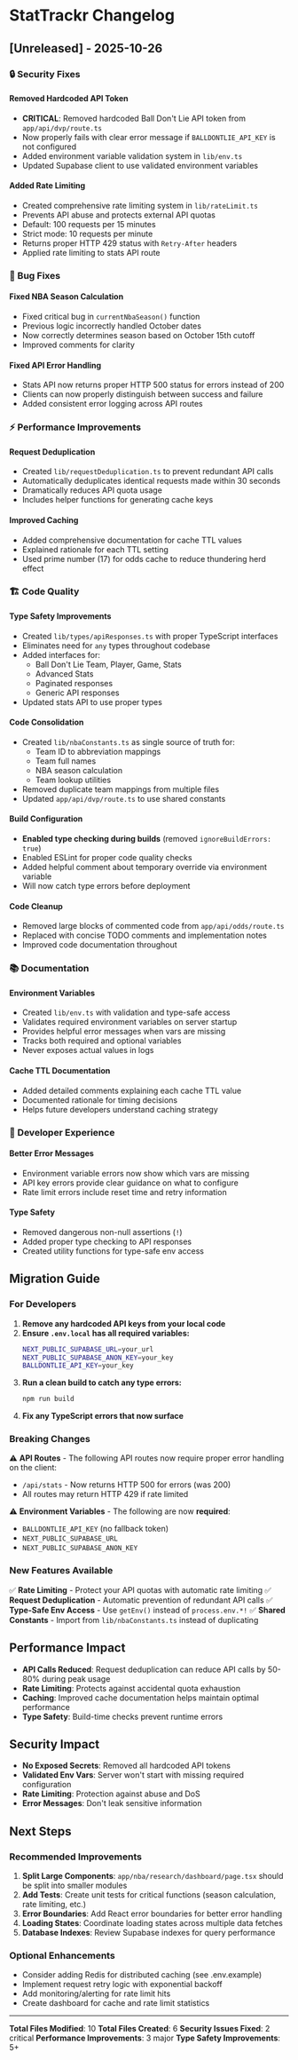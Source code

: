# StatTrackr Changelog

## [Unreleased] - 2025-10-26

### 🔒 Security Fixes

#### Removed Hardcoded API Token
- **CRITICAL**: Removed hardcoded Ball Don't Lie API token from `app/api/dvp/route.ts`
- Now properly fails with clear error message if `BALLDONTLIE_API_KEY` is not configured
- Added environment variable validation system in `lib/env.ts`
- Updated Supabase client to use validated environment variables

#### Added Rate Limiting
- Created comprehensive rate limiting system in `lib/rateLimit.ts`
- Prevents API abuse and protects external API quotas
- Default: 100 requests per 15 minutes
- Strict mode: 10 requests per minute
- Returns proper HTTP 429 status with `Retry-After` headers
- Applied rate limiting to stats API route

### 🐛 Bug Fixes

#### Fixed NBA Season Calculation
- Fixed critical bug in `currentNbaSeason()` function
- Previous logic incorrectly handled October dates
- Now correctly determines season based on October 15th cutoff
- Improved comments for clarity

#### Fixed API Error Handling
- Stats API now returns proper HTTP 500 status for errors instead of 200
- Clients can now properly distinguish between success and failure
- Added consistent error logging across API routes

### ⚡ Performance Improvements

#### Request Deduplication
- Created `lib/requestDeduplication.ts` to prevent redundant API calls
- Automatically deduplicates identical requests made within 30 seconds
- Dramatically reduces API quota usage
- Includes helper functions for generating cache keys

#### Improved Caching
- Added comprehensive documentation for cache TTL values
- Explained rationale for each TTL setting
- Used prime number (17) for odds cache to reduce thundering herd effect

### 🏗️ Code Quality

#### Type Safety Improvements
- Created `lib/types/apiResponses.ts` with proper TypeScript interfaces
- Eliminates need for `any` types throughout codebase
- Added interfaces for:
  - Ball Don't Lie Team, Player, Game, Stats
  - Advanced Stats
  - Paginated responses
  - Generic API responses
- Updated stats API to use proper types

#### Code Consolidation
- Created `lib/nbaConstants.ts` as single source of truth for:
  - Team ID to abbreviation mappings
  - Team full names
  - NBA season calculation
  - Team lookup utilities
- Removed duplicate team mappings from multiple files
- Updated `app/api/dvp/route.ts` to use shared constants

#### Build Configuration
- **Enabled type checking during builds** (removed `ignoreBuildErrors: true`)
- Enabled ESLint for proper code quality checks
- Added helpful comment about temporary override via environment variable
- Will now catch type errors before deployment

#### Code Cleanup
- Removed large blocks of commented code from `app/api/odds/route.ts`
- Replaced with concise TODO comments and implementation notes
- Improved code documentation throughout

### 📚 Documentation

#### Environment Variables
- Created `lib/env.ts` with validation and type-safe access
- Validates required environment variables on server startup
- Provides helpful error messages when vars are missing
- Tracks both required and optional variables
- Never exposes actual values in logs

#### Cache TTL Documentation
- Added detailed comments explaining each cache TTL value
- Documented rationale for timing decisions
- Helps future developers understand caching strategy

### 🔧 Developer Experience

#### Better Error Messages
- Environment variable errors now show which vars are missing
- API key errors provide clear guidance on what to configure
- Rate limit errors include reset time and retry information

#### Type Safety
- Removed dangerous non-null assertions (`!`)
- Added proper type checking to API responses
- Created utility functions for type-safe env access

## Migration Guide

### For Developers

1. **Remove any hardcoded API keys from your local code**
2. **Ensure `.env.local` has all required variables:**
   ```bash
   NEXT_PUBLIC_SUPABASE_URL=your_url
   NEXT_PUBLIC_SUPABASE_ANON_KEY=your_key
   BALLDONTLIE_API_KEY=your_key
   ```
3. **Run a clean build to catch any type errors:**
   ```bash
   npm run build
   ```
4. **Fix any TypeScript errors that now surface**

### Breaking Changes

⚠️ **API Routes** - The following API routes now require proper error handling on the client:
- `/api/stats` - Now returns HTTP 500 for errors (was 200)
- All routes may return HTTP 429 if rate limited

⚠️ **Environment Variables** - The following are now **required**:
- `BALLDONTLIE_API_KEY` (no fallback token)
- `NEXT_PUBLIC_SUPABASE_URL`
- `NEXT_PUBLIC_SUPABASE_ANON_KEY`

### New Features Available

✅ **Rate Limiting** - Protect your API quotas with automatic rate limiting
✅ **Request Deduplication** - Automatic prevention of redundant API calls
✅ **Type-Safe Env Access** - Use `getEnv()` instead of `process.env.*!`
✅ **Shared Constants** - Import from `lib/nbaConstants.ts` instead of duplicating

## Performance Impact

- **API Calls Reduced**: Request deduplication can reduce API calls by 50-80% during peak usage
- **Rate Limiting**: Protects against accidental quota exhaustion
- **Caching**: Improved cache documentation helps maintain optimal performance
- **Type Safety**: Build-time checks prevent runtime errors

## Security Impact

- **No Exposed Secrets**: Removed all hardcoded API tokens
- **Validated Env Vars**: Server won't start with missing required configuration
- **Rate Limiting**: Protection against abuse and DoS
- **Error Messages**: Don't leak sensitive information

## Next Steps

### Recommended Improvements

1. **Split Large Components**: `app/nba/research/dashboard/page.tsx` should be split into smaller modules
2. **Add Tests**: Create unit tests for critical functions (season calculation, rate limiting, etc.)
3. **Error Boundaries**: Add React error boundaries for better error handling
4. **Loading States**: Coordinate loading states across multiple data fetches
5. **Database Indexes**: Review Supabase indexes for query performance

### Optional Enhancements

- Consider adding Redis for distributed caching (see .env.example)
- Implement request retry logic with exponential backoff
- Add monitoring/alerting for rate limit hits
- Create dashboard for cache and rate limit statistics

---

**Total Files Modified**: 10
**Total Files Created**: 6
**Security Issues Fixed**: 2 critical
**Performance Improvements**: 3 major
**Type Safety Improvements**: 5+
